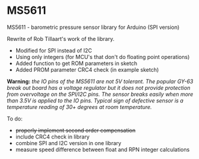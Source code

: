# MS5611
MS5611 - barometric pressure sensor library for Arduino (SPI version)

Rewrite of Rob Tillaart's work of the library.
- Modified for SPI instead of I2C
- Using only integers (for MCU's that don't do floating point operations)
- Added function to get ROM parameters in sketch
- Added PROM parameter CRC4 check (in example sketch)

**Warning:** *the IO pins of the MS5611 are not 5V tolerant. The popular GY-63
break out board has a voltage regulator but it does not provide protection
from overvoltage on the SPI/I2C pins. The sensor breaks easily when more than
3.5V is applied to the IO pins. Typical sign of defective sensor is a temperature
reading of 30+ degrees at room temperature.*

To do:
- ~~properly implement second order compensation~~
- include CRC4 check in library
- combine SPI and I2C version in one library
- measure speed difference between float and RPN integer calculations
